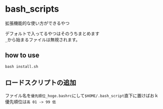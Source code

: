 # bash_scripts
拡張機能的な使い方ができるやつ  

デフォルトで入ってるやつはそのうちまとめます  
`_`から始まるファイルは無視されます。  

## how to use
`bash install.sh`

<!-- `bash_script/`を`$HOME/.bash_script`に移動  

```bash
while read -r f; do
  source $f
done < <(find ~/.bash_script/ -name "*.bashrc"| sort -r)
```
これを`.bashrc`に追記  
ログインしなおすか`source ~/.bashrc`すればおk -->

## ロードスクリプトの追加
ファイル名を`優先順位_hoge.bashrc`にして`$HOME/.bash_script`直下に置けばおｋ  
優先順位は`高 01 -> 99 低`  
